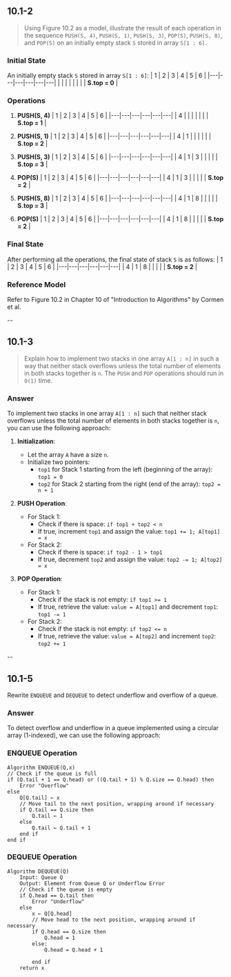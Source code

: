 ## 10.1-2

> Using Figure 10.2 as a model, illustrate the result of each operation in the sequence `PUSH(S, 4)`, `PUSH(S, 1)`, `PUSH(S, 3)`, `POP(S)`, `PUSH(S, 8)`, and `POP(S)` on an initially empty stack `S` stored in array `S[1 : 6]`.

### Initial State
An initially empty stack `S` stored in array `S[1 : 6]`:
| 1 | 2 | 3 | 4 | 5 | 6 |
|---|---|---|---|---|---|
|   |   |   |   |   |   |
| **S.top = 0** |

### Operations

1. **PUSH(S, 4)**
   | 1 | 2 | 3 | 4 | 5 | 6 |
   |---|---|---|---|---|---|
   | 4 |   |   |   |   |   |
   | **S.top = 1** |

2. **PUSH(S, 1)**
   | 1 | 2 | 3 | 4 | 5 | 6 |
   |---|---|---|---|---|---|
   | 4 | 1 |   |   |   |   |
   | **S.top = 2** |

3. **PUSH(S, 3)**
   | 1 | 2 | 3 | 4 | 5 | 6 |
   |---|---|---|---|---|---|
   | 4 | 1 | 3 |   |   |   |
   | **S.top = 3** |

4. **POP(S)**
   | 1 | 2 | 3 | 4 | 5 | 6 |
   |---|---|---|---|---|---|
   | 4 | 1 | 3 |   |   |   |
   | **S.top = 2** |

5. **PUSH(S, 8)**
   | 1 | 2 | 3 | 4 | 5 | 6 |
   |---|---|---|---|---|---|
   | 4 | 1 | 8 |   |   |   |
   | **S.top = 3** |

6. **POP(S)**
   | 1 | 2 | 3 | 4 | 5 | 6 |
   |---|---|---|---|---|---|
   | 4 | 1 | 8 |   |   |   |
   | **S.top = 2** |

### Final State
After performing all the operations, the final state of stack `S` is as follows:
| 1 | 2 | 3 | 4 | 5 | 6 |
|---|---|---|---|---|---|
| 4 | 1 | 8 |   |   |   |
| **S.top = 2** |

### Reference Model
Refer to Figure 10.2 in Chapter 10 of "Introduction to Algorithms" by Cormen et al.

--

## 10.1-3

> Explain how to implement two stacks in one array `A[1 : n]` in such a way that neither stack overflows unless the total number of elements in both stacks together is `n`. The `PUSH` and `POP` operations should run in `O(1)` time.

### Answer

To implement two stacks in one array `A[1 : n]` such that neither stack overflows unless the total number of elements in both stacks together is `n`, you can use the following approach:

1. **Initialization**:
   - Let the array `A` have a size `n`.
   - Initialize two pointers:
     - `top1` for Stack 1 starting from the left (beginning of the array): `top1 = 0`
     - `top2` for Stack 2 starting from the right (end of the array): `top2 = n + 1`

2. **PUSH Operation**:
   - For Stack 1:
     - Check if there is space: `if top1 + top2 < n`
     - If true, increment `top1` and assign the value: `top1 += 1; A[top1] = x`
   - For Stack 2:
     - Check if there is space: `if top2 - 1 > top1`
     - If true, decrement `top2` and assign the value: `top2 -= 1; A[top2] = x`

3. **POP Operation**:
   - For Stack 1:
     - Check if the stack is not empty: `if top1 >= 1`
     - If true, retrieve the value: `value = A[top1]` and decrement `top1`: `top1 -= 1`
   - For Stack 2:
     - Check if the stack is not empty: `if top2 <= n`
     - If true, retrieve the value: `value = A[top2]` and increment `top2`: `top2 += 1`

--

## 10.1-5

Rewrite `ENQUEUE` and `DEQUEUE` to detect underflow and overflow of a queue.

### Answer

To detect overflow and underflow in a queue implemented using a circular array (1-indexed), we can use the following approach:

### ENQUEUE Operation

```plaintext
Algorithm ENQUEUE(Q,x)
// Check if the queue is full
if (Q.tail + 1 == Q.head) or ((Q.tail + 1) % Q.size == Q.head) then
    Error "Overflow"
else
    Q[Q.tail] ← x
    // Move tail to the next position, wrapping around if necessary
    if Q.tail == Q.size then
        Q.tail ← 1
    else
        Q.tail ← Q.tail + 1
    end if
end if

```

### DEQUEUE Operation
```plaintext
Algorithm DEQUEUE(Q)
    Input: Queue Q
    Output: Element from Queue Q or Underflow Error
    // Check if the queue is empty
    if Q.head == Q.tail then
        Error "Underflow"
    else
        x ← Q[Q.head]
        // Move head to the next position, wrapping around if necessary
        if Q.head == Q.size then
            Q.head = 1
        else:
            Q.head = Q.head + 1 
        
        end if
    return x
```
